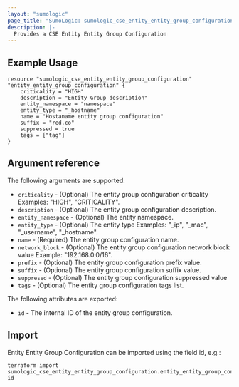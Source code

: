 ```yaml
---
layout: "sumologic"
page_title: "SumoLogic: sumologic_cse_entity_entity_group_configuration"
description: |-
  Provides a CSE Entity Entity Group Configuration
---
```


## Example Usage
```hcl
resource "sumologic_cse_entity_entity_group_configuration" "entity_entity_group_configuration" {
	criticality = "HIGH"
    description = "Entity Group description"
	entity_namespace = "namespace"
	entity_type = "_hostname"
	name = "Hostaname entity group configuration"
	suffix = "red.co"
	suppressed = true
 	tags = ["tag"]
}
```

## Argument reference

The following arguments are supported:

- `criticality` - (Optional) The entity group configuration criticality Examples: "HIGH", "CRITICALITY".
- `description` - (Optional) The entity group configuration description.
- `entity_namespace` - (Optional) The entity namespace.
- `entity_type` - (Optional) The entity type Examples: "_ip", "_mac", "_username", "_hostname".
- `name` - (Required) The entity group configuration name.
- `network_block` - (Optional) The entity group configuration network block value Example: "192.168.0.0/16".
- `prefix` - (Optional) The entity group configuration prefix value.
- `suffix` - (Optional) The entity group configuration suffix value.
- `suppresed` - (Optional) The entity group configuration suppressed value 
- `tags` - (Optional) The entity group configuration tags list.

The following attributes are exported:

- `id` - The internal ID of the entity group configuration.

## Import

Entity Entity Group Configuration can be imported using the field id, e.g.:
```hcl
terraform import sumologic_cse_entity_entity_group_configuration.entity_entity_group_configuration id
```